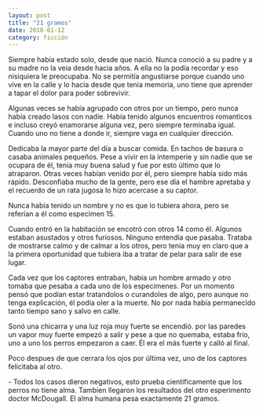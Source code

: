 ```yaml
---
layout: post
title: "21 gramos"
date: 2018-01-12
category: ficción
---
```


Siempre había estado solo, desde que nació. Nunca conoció a su padre y a su
madre no la veia desde hacia años. A ella no la podía recordar y eso nisiquiera
le preocupaba. No se permitía angustiarse porque cuando uno vive en la calle y
lo hacia desde que tenia memoria, uno tiene que aprender a tapar el dolor para
poder sobrevivir.

Algunas veces se había agrupado con otros por un tiempo, pero nunca había
creado lasos con nadie. Había tenido algunos encuentros romanticos e incluso
creyó enamorarse alguna vez, pero siempre terminaba igual. Cuando uno no tiene
a donde ir, siempre vaga en cualquier dirección.

Dedicaba la mayor parte del día a buscar comida. En tachos de basura o casaba
animales pequeños.  Pese a vivir en la intemperie y sin nadie que se ocupara de
él, tenia muy buena salud y fue por esto último que lo atraparon. Otras veces
habían venido por él, pero siempre había sido más rápido. Desconfiaba mucho de
la gente, pero ese día el hambre apretaba y el recuerdo de un rata jugosa lo
hizo acercase a su captor.

Nunca había tenido un nombre y no es que lo tubiera ahora, pero se referían a
él como especimen 15.

Cuando entró en la habitación se encotró con otros 14 como él. Algunos estaban
asustados y otros furiosos. Ninguno entendia que pasaba. Trataba de mostrarse
calmo y de calmar a los otros, pero tenia muy en claro que a la primera
oportunidad que tubiera iba a tratar de pelar para salir de ese lugar.

Cada vez que los captores entraban, habia un hombre armado y otro tomaba que
pesaba a cada uno de los especimenes. Por un momento pensó que podían estar
tratandolos o curandoles de algo, pero aunque no tenga explicación, él podía
oler a la muerte. No por nada había permanecido tanto tiempo sano y salvo en
calle.

Sonó una chicarra y una luz roja muy fuerte se encendió. por las paredes un
vapor muy fuerte empezó a salir y pese a que no quemaba, estaba frío, uno a uno
los perros empezaron a caer. Él era el más fuerte y calló al final.

Poco despues de que cerrara los ojos por última vez, uno de los captores
felicitaba al otro.

\- Todos los casos dieron negativos, esto prueba cientificamente que los perros 
no tiene alma. Tambien llegaron los resultados del otro esperimento doctor
McDougall. El alma humana pesa exactamente 21 gramos.
